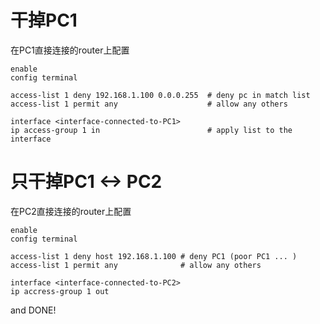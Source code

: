 # 干掉PC1
在PC1直接连接的router上配置
```
enable
config terminal

access-list 1 deny 192.168.1.100 0.0.0.255  # deny pc in match list
access-list 1 permit any                    # allow any others

interface <interface-connected-to-PC1>
ip access-group 1 in                        # apply list to the interface
```

# 只干掉PC1 <-> PC2
在PC2直接连接的router上配置
```
enable
config terminal

access-list 1 deny host 192.168.1.100 # deny PC1 (poor PC1 ... )
access-list 1 permit any              # allow any others

interface <interface-connected-to-PC2>
ip accress-group 1 out
```
and DONE!
